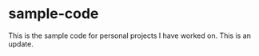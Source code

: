# sample-code


This is the sample code for personal projects I have worked on.  This is an update.
